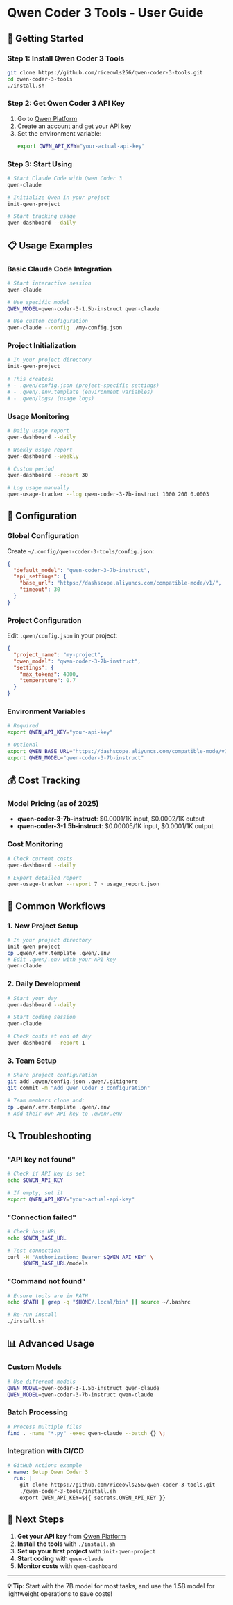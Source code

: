 # Qwen Coder 3 Tools - User Guide

## 🚀 Getting Started

### **Step 1: Install Qwen Coder 3 Tools**
```bash
git clone https://github.com/riceowls256/qwen-coder-3-tools.git
cd qwen-coder-3-tools
./install.sh
```

### **Step 2: Get Qwen Coder 3 API Key**
1. Go to [Qwen Platform](https://platform.qwen.aliyun.com)
2. Create an account and get your API key
3. Set the environment variable:
   ```bash
   export QWEN_API_KEY="your-actual-api-key"
   ```

### **Step 3: Start Using**
```bash
# Start Claude Code with Qwen Coder 3
qwen-claude

# Initialize Qwen in your project
init-qwen-project

# Start tracking usage
qwen-dashboard --daily
```

## 📋 Usage Examples

### **Basic Claude Code Integration**
```bash
# Start interactive session
qwen-claude

# Use specific model
QWEN_MODEL=qwen-coder-3-1.5b-instruct qwen-claude

# Use custom configuration
qwen-claude --config ./my-config.json
```

### **Project Initialization**
```bash
# In your project directory
init-qwen-project

# This creates:
# - .qwen/config.json (project-specific settings)
# - .qwen/.env.template (environment variables)
# - .qwen/logs/ (usage logs)
```

### **Usage Monitoring**
```bash
# Daily usage report
qwen-dashboard --daily

# Weekly usage report
qwen-dashboard --weekly

# Custom period
qwen-dashboard --report 30

# Log usage manually
qwen-usage-tracker --log qwen-coder-3-7b-instruct 1000 200 0.0003
```

## 🔧 Configuration

### **Global Configuration**
Create `~/.config/qwen-coder-3-tools/config.json`:
```json
{
  "default_model": "qwen-coder-3-7b-instruct",
  "api_settings": {
    "base_url": "https://dashscope.aliyuncs.com/compatible-mode/v1/",
    "timeout": 30
  }
}
```

### **Project Configuration**
Edit `.qwen/config.json` in your project:
```json
{
  "project_name": "my-project",
  "qwen_model": "qwen-coder-3-7b-instruct",
  "settings": {
    "max_tokens": 4000,
    "temperature": 0.7
  }
}
```

### **Environment Variables**
```bash
# Required
export QWEN_API_KEY="your-api-key"

# Optional
export QWEN_BASE_URL="https://dashscope.aliyuncs.com/compatible-mode/v1/"
export QWEN_MODEL="qwen-coder-3-7b-instruct"
```

## 💰 Cost Tracking

### **Model Pricing** (as of 2025)
- **qwen-coder-3-7b-instruct**: $0.0001/1K input, $0.0002/1K output
- **qwen-coder-3-1.5b-instruct**: $0.00005/1K input, $0.0001/1K output

### **Cost Monitoring**
```bash
# Check current costs
qwen-dashboard --daily

# Export detailed report
qwen-usage-tracker --report 7 > usage_report.json
```

## 🎯 Common Workflows

### **1. New Project Setup**
```bash
# In your project directory
init-qwen-project
cp .qwen/.env.template .qwen/.env
# Edit .qwen/.env with your API key
qwen-claude
```

### **2. Daily Development**
```bash
# Start your day
qwen-dashboard --daily

# Start coding session
qwen-claude

# Check costs at end of day
qwen-dashboard --report 1
```

### **3. Team Setup**
```bash
# Share project configuration
git add .qwen/config.json .qwen/.gitignore
git commit -m "Add Qwen Coder 3 configuration"

# Team members clone and:
cp .qwen/.env.template .qwen/.env
# Add their own API key to .qwen/.env
```

## 🔍 Troubleshooting

### **"API key not found"**
```bash
# Check if API key is set
echo $QWEN_API_KEY

# If empty, set it
export QWEN_API_KEY="your-actual-api-key"
```

### **"Connection failed"**
```bash
# Check base URL
echo $QWEN_BASE_URL

# Test connection
curl -H "Authorization: Bearer $QWEN_API_KEY" \
     $QWEN_BASE_URL/models
```

### **"Command not found"**
```bash
# Ensure tools are in PATH
echo $PATH | grep -q "$HOME/.local/bin" || source ~/.bashrc

# Re-run install
./install.sh
```

## 📊 Advanced Usage

### **Custom Models**
```bash
# Use different models
QWEN_MODEL=qwen-coder-3-1.5b-instruct qwen-claude
QWEN_MODEL=qwen-coder-3-7b-instruct qwen-claude
```

### **Batch Processing**
```bash
# Process multiple files
find . -name "*.py" -exec qwen-claude --batch {} \;
```

### **Integration with CI/CD**
```yaml
# GitHub Actions example
- name: Setup Qwen Coder 3
  run: |
    git clone https://github.com/riceowls256/qwen-coder-3-tools.git
    ./qwen-coder-3-tools/install.sh
    export QWEN_API_KEY=${{ secrets.QWEN_API_KEY }}
```

## 🎉 Next Steps

1. **Get your API key** from [Qwen Platform](https://platform.qwen.aliyun.com)
2. **Install the tools** with `./install.sh`
3. **Set up your first project** with `init-qwen-project`
4. **Start coding** with `qwen-claude`
5. **Monitor costs** with `qwen-dashboard`

---

**💡 Tip**: Start with the 7B model for most tasks, and use the 1.5B model for lightweight operations to save costs!